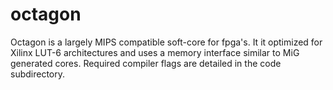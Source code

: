 octagon
=======

Octagon is a largely MIPS compatible soft-core for fpga's. It it optimized for Xilinx LUT-6 architectures and uses a memory interface similar to MiG generated cores. Required compiler flags are detailed in the code subdirectory. 
